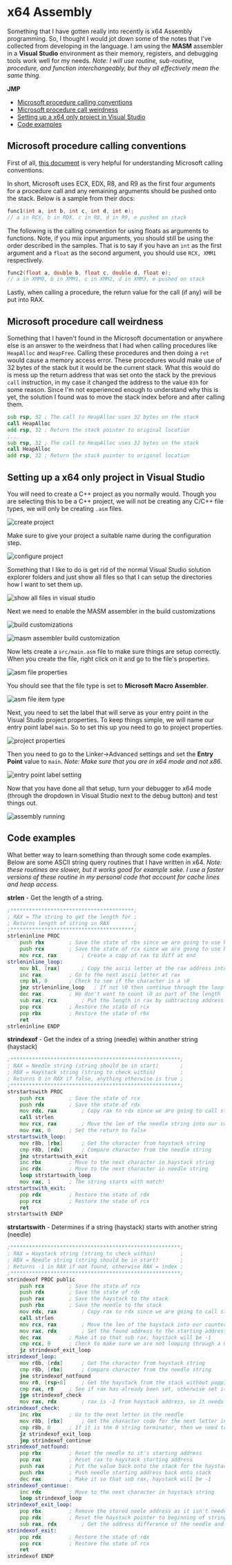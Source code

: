 # x64 Assembly
Something that I have gotten really into recently is x64 Assembly programming. So, I thought I would jot down some of the notes that I've collected from developing in the language. I am using the **MASM** assembler in a **Visual Studio** environment as their memory, registers, and debugging tools work well for my needs. *Note: I will use routine, sub-routine, procedure, and function interchangeably, but they all effectively mean the same thing.*

**JMP**
- [Microsoft procedure calling conventions](#microsoft-procedure-calling-conventions)
- [Microsoft procedure call weirdness](#microsoft-procedure-call-weirdness)
- [Setting up a x64 only project in Visual Studio](#setting-up-a-x64-only-project-in-visual-studio)
- [Code examples](#code-examples)

## Microsoft procedure calling conventions
First of all, [this document](https://docs.microsoft.com/en-us/cpp/build/x64-calling-convention?view=vs-2019) is very helpful for understanding Microsoft calling conventions.

In short, Microsoft uses ECX, EDX, R8, and R9 as the first four arguments for a procedure call and any remaining arguments should be pushed onto the stack. Below is a sample from their docs:
```c++
func1(int a, int b, int c, int d, int e);
// a in RCX, b in RDX, c in R8, d in R9, e pushed on stack
```
The following is the calling convention for using floats as arguments to functions. Note, if you mix input arguments, you should still be using the order described in the samples. That is to say if you have an `int` as the first argument and a `float` as the second argument, you should use `RCX, XMM1` respectively.
```c++
func2(float a, double b, float c, double d, float e);
// a in XMM0, b in XMM1, c in XMM2, d in XMM3, e pushed on stack
```
Lastly, when calling a procedure, the return value for the call (if any) will be put into RAX.

## Microsoft procedure call weirdness
Something that I haven't found in the Microsoft documentation or anywhere else is an answer to the weirdness that I had when calling procedures like `HeapAlloc` and `HeapFree`. Calling these procedures and then doing a `ret` would cause a memory access error. These procedures would make use of 32 bytes of the stack but it would be the current stack. What this would do is mess up the return address that was set onto the stack by the previous `call` instruction, in my case it changed the address to the value `03h` for some reason. Since I'm not experienced enough to understand why this is yet, the solution I found was to move the stack index before and after calling them.
```asm
sub rsp, 32	; The call to HeapAlloc uses 32 bytes on the stack
call HeapAlloc
add rsp, 32	; Return the stack pointer to original location
;...
sub rsp, 32	; The call to HeapAlloc uses 32 bytes on the stack
call HeapAlloc
add rsp, 32	; Return the stack pointer to original location
```

## Setting up a x64 only project in Visual Studio
You will need to create a C++ project as you normally would. Though you are selecting this to be a C++ project, we will not be creating any C/C++ file types, we will only be creating `.asm` files.

![create project](https://i.imgur.com/bSTEXxK.png)

Make sure to give your project a suitable name during the configuration step.

![configure project](https://i.imgur.com/uANUd1m.png)

Something that I like to do is get rid of the normal Visual Studio solution explorer folders and just show all files so that I can setup the directories how I want to set them up.

![show all files in visual studio](https://i.imgur.com/xEovGhd.png)

Next we need to enable the MASM assembler in the build customizations

![build customizations](https://i.imgur.com/PmhGv79.png)

![masm assembler build customization](https://i.imgur.com/pHpopaB.png)

Now lets create a `src/main.asm` file to make sure things are setup correctly. When you create the file, right click on it and go to the file's properties.

![asm file properties](https://i.imgur.com/KaZtEgj.png)

You should see that the file type is set to **Microsoft Macro Assembler**.

![asm file item type](https://i.imgur.com/QhMLYlf.png)

Next, you need to set the label that will serve as your entry point in the Visual Studio project properties. To keep things simple, we will name our entry point label `main`. So to set this up you need to go to project properties.

![project properties](https://i.imgur.com/zVPiaed.png)

Then you need to go to the Linker->Advanced settings and set the **Entry Point** value to `main`. *Note: Make sure that you are in x64 mode and not x86*.

![entry point label setting](https://i.imgur.com/0ZYcoG4.png)

Now that you have done all that setup, turn your debugger to x64 mode (through the dropdown in Visual Studio next to the debug button) and test things out.

![assembly running](https://i.imgur.com/cak8imM.png)

## Code examples
What better way to learn something than through some code examples. Below are some ASCII string query routines that I have written in x64. *Note: these routines are slower, but it works good for example sake. I use a faster versions of these routine in my personal code that account for cache lines and heap access.*

**strlen** - Get the length of a string. 
```asm
;****************************************;
; RAX = The string to get the length for ;
; Returns length of string in RAX        ;
;****************************************;
strleninline PROC
	push rbx		; Save the state of rbx since we are going to use bl
	push rcx		; Save the state of rcx since we are going to use bl
	mov rcx, rax		; Create a copy of rax to diff at end
strleninline_loop:
	mov bl, [rax]		; Copy the ascii letter at the rax address into bl
	inc rax			; Go to the next ascii letter at rax
	cmp bl, 0		; Check to see if the character is a \0
	jnz strleninline_loop	; If not \0 then continue through the loop
	dec rax			; We don't want to count \0 as part of the length
	sub rax, rcx		; Put the length in rax by subtracting address locations
	pop rcx			; Restore the state of rcx
	pop rbx			; Restore the state of rbx
	ret
strleninline ENDP
```

**strindexof** - Get the index of a string (needle) within another string (haystack)
```asm
;*******************************************************;
; RAX = Needle string (string should be in start)       ;
; RBX = Haystack string (string to check within)        ;
; Returns 0 in RAX if false, anything otherwise is true ;
;*******************************************************;
strstartswith PROC
	push rcx		; Save the state of rcx
	push rdx		; Save the state of rdx
	mov rdx, rax		; Copy rax to rdx since we are going to call strlen routine
	call strlen
	mov rcx, rax		; Move the len of the needle string into our counter register
	mov rax, 0		; Set the return to false
strstartswith_loop:
	mov r8b, [rbx]		; Get the character from haystack string
	cmp r8b, [rdx]		; Compare character from the needle string
	jnz strstartswith_exit
	inc rbx			; Move to the next character in haystack string
	inc rdx			; Move to the next character in needle string
	loop strstartswith_loop
	mov rax, 1		; The string starts with match!
strstartswith_exit:
	pop rdx			; Restore the state of rdx
	pop rcx			; Restore the state of rcx
	ret
strstartswith ENDP
```

**strstartswith** - Determines if a string (haystack) starts with another string (needle)
```asm
;*******************************************************;
; RAX = Haystack string (string to check within)        ;
; RBX = Needle string (string should be in start)       ;
; Returns -1 in RAX if not found, otherwise RAX = index ;
;*******************************************************;
strindexof PROC public
	push rcx		; Save the state of rcx
	push rdx		; Save the state of rdx
	push rax		; Save the haystack to the stack
	push rbx		; Save the needle to the stack
	mov rdx, rax		; Copy rax to rdx since we are going to call strlen routine
	call strlen
	mov rcx, rax		; Move the len of the haystack into our counter register
	mov rax, rdx		; Set the found address to the starting address
	dec rax			; Make it so that sub rax, haystack will be -1
	cmp rcx, 0		; Check to make sure we are not looping through a 0 string
	jz strindexof_exit_loop
strindexof_loop:
	mov r8b, [rdx]		; Get the character from haystack string
	cmp r8b, [rbx]		; Compare character from the needle string
	jne strindexof_notfound
	mov r8, [rsp+8]		; Get the haystack from the stack without popping
	cmp rax, r8		; See if rax has already been set, otherwise set it
	jge strindexof_check
	mov rax, rdx		; rax is -1 from haystack address, so it needs to be set
strindexof_check:
	inc rbx			; Go to the next letter in the needle
	mov r8b, [rbx]		; Get the character code for the next letter in needle
	cmp r8b, 0		; If it is the 0 string terminator, then we need to end
	jz strindexof_exit_loop
	jmp strindexof_continue
strindexof_notfound:
	pop rbx			; Reset the needle to it's starting address
	pop rax			; Reset rax to haystack starting address
	push rax		; Put the value back onto the stack for the haystack
	push rbx		; Push needle starting address back onto stack
	dec rax			; Make it so that sub rax, haystack will be -1
strindexof_continue:
	inc rdx			; Move to the next character in haystack string
	loop strindexof_loop
strindexof_exit_loop:
	pop rbx			; Remove the stored neele address as it isn't needed
	pop rdx			; Reset the haystack pointer to beginning of string
	sub rax, rdx		; Get the address difference of the needle and haystack
strindexof_exit:
	pop rdx			; Restore the state of rdx
	pop rcx			; Restore the state of rcx
	ret
strindexof ENDP
```
